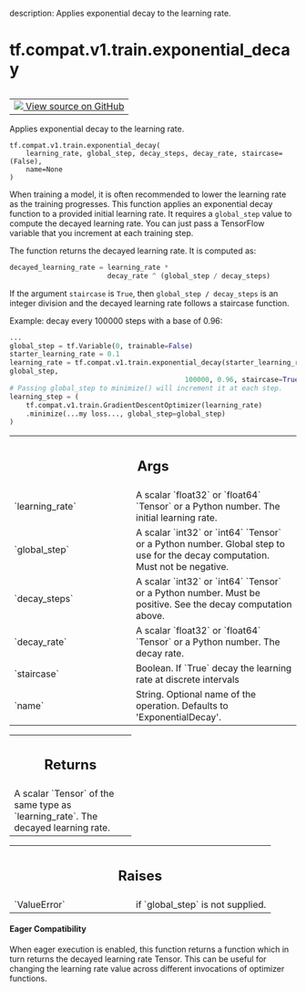 description: Applies exponential decay to the learning rate.

<div itemscope itemtype="http://developers.google.com/ReferenceObject">
<meta itemprop="name" content="tf.compat.v1.train.exponential_decay" />
<meta itemprop="path" content="Stable" />
</div>

# tf.compat.v1.train.exponential_decay

<!-- Insert buttons and diff -->

<table class="tfo-notebook-buttons tfo-api nocontent" align="left">
<td>
  <a target="_blank" href="https://github.com/tensorflow/tensorflow/blob/r2.4/tensorflow/python/keras/optimizer_v2/legacy_learning_rate_decay.py#L31-L104">
    <img src="https://www.tensorflow.org/images/GitHub-Mark-32px.png" />
    View source on GitHub
  </a>
</td>
</table>



Applies exponential decay to the learning rate.

<pre class="devsite-click-to-copy prettyprint lang-py tfo-signature-link">
<code>tf.compat.v1.train.exponential_decay(
    learning_rate, global_step, decay_steps, decay_rate, staircase=(False),
    name=None
)
</code></pre>



<!-- Placeholder for "Used in" -->

When training a model, it is often recommended to lower the learning rate as
the training progresses.  This function applies an exponential decay function
to a provided initial learning rate.  It requires a `global_step` value to
compute the decayed learning rate.  You can just pass a TensorFlow variable
that you increment at each training step.

The function returns the decayed learning rate.  It is computed as:

```python
decayed_learning_rate = learning_rate *
                        decay_rate ^ (global_step / decay_steps)
```

If the argument `staircase` is `True`, then `global_step / decay_steps` is an
integer division and the decayed learning rate follows a staircase function.

Example: decay every 100000 steps with a base of 0.96:

```python
...
global_step = tf.Variable(0, trainable=False)
starter_learning_rate = 0.1
learning_rate = tf.compat.v1.train.exponential_decay(starter_learning_rate,
global_step,
                                           100000, 0.96, staircase=True)
# Passing global_step to minimize() will increment it at each step.
learning_step = (
    tf.compat.v1.train.GradientDescentOptimizer(learning_rate)
    .minimize(...my loss..., global_step=global_step)
)
```

<!-- Tabular view -->
 <table class="responsive fixed orange">
<colgroup><col width="214px"><col></colgroup>
<tr><th colspan="2"><h2 class="add-link">Args</h2></th></tr>

<tr>
<td>
`learning_rate`
</td>
<td>
A scalar `float32` or `float64` `Tensor` or a Python number.
The initial learning rate.
</td>
</tr><tr>
<td>
`global_step`
</td>
<td>
A scalar `int32` or `int64` `Tensor` or a Python number. Global
step to use for the decay computation.  Must not be negative.
</td>
</tr><tr>
<td>
`decay_steps`
</td>
<td>
A scalar `int32` or `int64` `Tensor` or a Python number. Must
be positive.  See the decay computation above.
</td>
</tr><tr>
<td>
`decay_rate`
</td>
<td>
A scalar `float32` or `float64` `Tensor` or a Python number.
The decay rate.
</td>
</tr><tr>
<td>
`staircase`
</td>
<td>
Boolean.  If `True` decay the learning rate at discrete intervals
</td>
</tr><tr>
<td>
`name`
</td>
<td>
String.  Optional name of the operation.  Defaults to
'ExponentialDecay'.
</td>
</tr>
</table>



<!-- Tabular view -->
 <table class="responsive fixed orange">
<colgroup><col width="214px"><col></colgroup>
<tr><th colspan="2"><h2 class="add-link">Returns</h2></th></tr>
<tr class="alt">
<td colspan="2">
A scalar `Tensor` of the same type as `learning_rate`.  The decayed
learning rate.
</td>
</tr>

</table>



<!-- Tabular view -->
 <table class="responsive fixed orange">
<colgroup><col width="214px"><col></colgroup>
<tr><th colspan="2"><h2 class="add-link">Raises</h2></th></tr>

<tr>
<td>
`ValueError`
</td>
<td>
if `global_step` is not supplied.
</td>
</tr>
</table>




#### Eager Compatibility
When eager execution is enabled, this function returns a function which in
turn returns the decayed learning rate Tensor. This can be useful for changing
the learning rate value across different invocations of optimizer functions.

